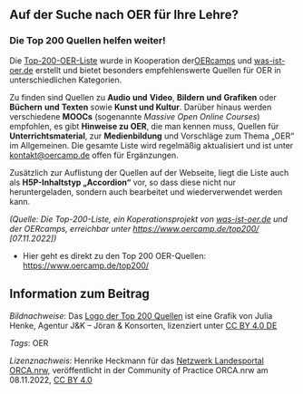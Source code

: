 ## Auf der Suche nach OER für Ihre Lehre?

### Die Top 200 Quellen helfen weiter!

Die [Top-200-OER-Liste](https://www.oercamp.de/top200/) wurde in Kooperation der[OERcamps](https://www.oercamp.de/about/) und [was-ist-oer.de](https://www.was-ist-oer.de/) erstellt und bietet besonders empfehlenswerte Quellen für OER in unterschiedlichen Kategorien.

Zu finden sind Quellen zu **Audio** **und** **Video**, **Bildern** **und** **Grafiken** oder **Büchern** **und** **Texten** sowie **Kunst und Kultur**. Darüber hinaus werden verschiedene **MOOCs** (sogenannte *Massive Open Online Courses*) empfohlen, es gibt **Hinweise zu OER**, die man kennen muss, Quellen für **Unterrichtsmaterial**, zur **Medienbildung** und Vorschläge zum Thema „OER“ im Allgemeinen. Die gesamte Liste wird regelmäßig aktualisiert und ist unter kontakt@oercamp.de offen für Ergänzungen.

Zusätzlich zur Auflistung der Quellen auf der Webseite, liegt die Liste auch als **H5P-Inhaltstyp „Accordion“** vor, so dass diese nicht nur heruntergeladen, sondern auch bearbeitet und wiederverwendet werden kann.

*(Quelle: Die Top-200-Liste, ein Koperationsprojekt von [was-ist-oer.de](http://was-ist-oer.de/) und der OERcamps, erreichbar unter https://www.oercamp.de/top200/ [07.11.2022])*

- Hier geht es direkt zu den Top 200 OER-Quellen: https://www.oercamp.de/top200/

## Information zum Beitrag

*Bildnachweise*: Das [Logo der Top 200 Quellen](https://www.oercamp.de/top200/) ist eine Grafik von Julia Henke, Agentur J&K – Jöran  & Konsorten, lizenziert unter [CC BY 4.0 DE](https://creativecommons.org/licenses/by/4.0/legalcode.de)

*Tags*: OER

*Lizenznachweis*: Henrike Heckmann für das <a href="http://www.orca.nrw/ueber-uns/netzwerk" target="_blank">Netzwerk Landesportal ORCA.nrw</a>, veröffentlicht in der Community of Practice ORCA.nrw am 08.11.2022, <a href="https://creativecommons.org/licenses/by/4.0/" target="_blank">CC BY 4.0</a>